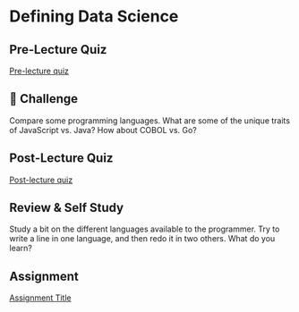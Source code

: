 # Defining Data Science

## Pre-Lecture Quiz

[Pre-lecture quiz]()

## 🚀 Challenge

Compare some programming languages. What are some of the unique traits of JavaScript vs. Java? How about COBOL vs. Go?

## Post-Lecture Quiz

[Post-lecture quiz]()

## Review & Self Study

Study a bit on the different languages available to the programmer. Try to write a line in one language, and then redo it in two others. What do you learn?

## Assignment

[Assignment Title](assignment.md)
